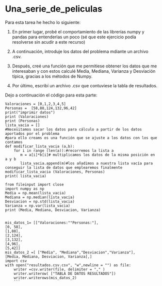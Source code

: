# Una_serie_de_peliculas
Para esta tarea he hecho lo siguiente: 

1. En primer lugar, probé el comportamiento de las librerías numpy y pandas para entenderlas un poco (sé que este ejercicio podía resolverse sin acudir a este recurso) 

2. A continuación, introduje los datos del problema mdiante un archivo .csv.

3. Después, creé una función que me permitiese obtener los datos que me interesaban y con estos calculé Media, Mediana, Varianza y Desviación típica, gracias a los métodos de Numpy.

4. Por último, escribí un archivo .csv que contuviese la tabla de resultados. 

Dejo a continuación el código para esta parte:
```
Valoraciones = [0,1,2,3,4,5]
Personas =  [58,88,124,132,96,42]
print("imprimir datos")
print (Valoraciones)
print (Personas)
lista_vacia = []
#Necesitamos sacar los datos para cálculo a partir de los datos aportados por el problema 
#para ello creams os una función que se ajuste a los datos con los que contamos 
def modificar_lista_vacia (a,b): 
    for i in range (len(a)):#recorremos la lista a 
       m = a[i]*b[i]# multiplicamos los datos de la misma posición en a y b
       lista_vacia.append(m)#los añadimos a nuestra lista vacía para conseguir la lista de datos que emplearemos finalmente
modificar_lista_vacia (Valoraciones, Personas)
print( lista_vacia)

from fileinput import close
import numpy as np
Media = np.mean(lista_vacia)
Mediana = np.median(lista_vacia)
Desviacion = np.std(lista_vacia)
Varianza = np.var(lista_vacia)
print (Media, Mediana, Desviacion, Varianza)


mis_datos_1= [["Valoraciones:""Personas:"],
[0, 58],
[1,88],
[2,124],
[3,132],
[4,96],
[5,42]]
mis_datos_2 =[ ["Media", "Mediana","Desviacion","Varianza"], 
[Media, Mediana, Desviacion, Varianza],]
import csv
with open("resultados.csv.csv", "w",newline = "") as file: 
    writer =csv.writer(file, delimiter = "," )
    writer.writerow( ["TABLA DE DATOS RESULTADOS"])
    writer.writerows(mis_datos_2)
    ```
